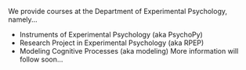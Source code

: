 
We provide courses at the Department of Experimental Psychology, namely...
- Instruments of Experimental Psychology (aka PsychoPy)
- Research Project in Experimental Psychology (aka RPEP)
- Modeling Cognitive Processes (aka modeling)
More information will follow soon...
